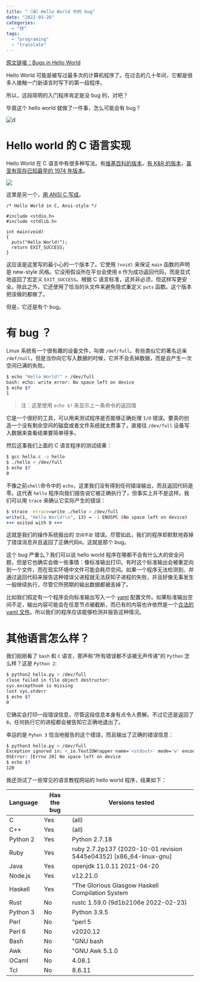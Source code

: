 ```yaml
---
title: "（译）Hello World 中的 bug"
date: "2022-03-26"
categories: 
  - "技"
tags: 
  - "programing"
  - "translate"
---
```


[原文链接：Bugs in Hello World](https://blog.sunfishcode.online/bugs-in-hello-world/)

Hello World 可能是被写过最多次的计算机程序了。在过去的几十年间，它都是很多人接触一门新语言时写下的第一段程序。

所以，这段简明的入门程序肯定是没 bug 的，对吧？

毕竟这个 hello world 就做了一件事，怎么可能会有 bug？

![d](https://raw.githubusercontent.com/catbaron0/blog/master/images/2022326142649.png)

# Hello world 的 C 语言实现

Hello World 在 C 语言中有很多种写法。有[维基百科的版本](https://en.wikipedia.org/wiki/%22Hello,_World!%22_program#C)，[有 K&R 的版本](https://riptutorial.com/c/example/3675/original--hello--world---in-k-r-c)，[甚至有现存已知最早的 1974 年版本](https://en.wikipedia.org/wiki/%22Hello,_World!%22_program#History)。

![](https://raw.githubusercontent.com/catbaron0/blog/master/images/2022326143713.png)

这里是另一个，[用 ANSI C 写成](http://helloworldcollection.de/#C%C2%A0(ANSI))。

```
/* Hello World in C, Ansi-style */

#include <stdio.h>
#include <stdlib.h>

int main(void)
{
  puts("Hello World!");
  return EXIT_SUCCESS;
}
```

这应该是这里写的最小心的一个版本了。它使用 `(void)` 来保证 `main` 函数的声明是 new-style 风格。它没用假设所在平台会使用 `0` 作为成功返回代码，而是显式地返回了宏定义 `EXIT_SUCCESS`。根据 C 语言标准，这并非必须，但这样写更安全。除此之外，它还使用了恰当的头文件来避免隐式重定义 `puts` 函数。这个版本把该做的都做了。

但是，它还是有个 bug。

# 有 bug ？

Linux 系统有一个很有趣的设备文件，叫做 `/def/full`。有些类似它的著名远亲 `/def/null`，但是当你向它写入数据的时候，它并不会丢掉数据，而是会产生一次空间已满的失败。

```sh
$ echo "Hello World!" > /dev/full
bash: echo: write error: No space left on device
$ echo $?
1
```

> 注：这里使用 `echo $?` 来显示上一条命令的返回值

它是一个很好的工具，可以用来测试程序是否能够正确处理 `I/O` 错误。要真的创造一个没有剩余空间的磁盘或者文件系统就太费事了，直接往 `/dev/full` 设备写入数据来查看结果要简单得多。

然后这事我们上面的 C 语言程序的测试结果：

```sh
$ gcc hello.c -o hello
$ ./hello > /dev/full
$ echo $?
0
```

不像之前`shell`命令中的 `echo`，这里我们没有得到任何错误输出，而且返回代码是零。这代表 `hello` 程序向我们报告说它被正确执行了，但事实上并不是这样。我们可以用 `trace` 来确认它实际产生的错误：

```sh
$ strace -etrace=write ./hello > /dev/full
write(1, "Hello World!\n", 13) = -1 ENOSPC (No space left on device)
+++ exited with 0 +++
```

这就是我们的操作系统报出的 `空间不足` 错误。尽管如此，我们的程序却默默地吞掉了错误消息并且返回了正确代码`0`。这就是那个 bug。

这个 bug 严重么？我们可以说 hello world 程序在哪都不会有什么大的安全问题，但是它也确实会做一些事情：像标准输出打印。有时这个标准输出会被重定向到一个文件，而在现实环境中文件可能会耗尽空间。如果一个程序无法检测到、并通过返回代码来报告这种错误父进程就无法获知子进程的失败，并且好像无事发生一般继续执行，尽管它所预期的输出数据都被丢掉了。

比如我们假定有一个程序会向标准输出写入一个 [yaml](https://yaml.org/) 配置文件。如果标准输出空间不足，输出内容可能会在任意节点被截断，而已有的内容也许依然是一个[合法的 yaml 文件](https://www.sqlservercentral.com/editorials/do-you-have-all-the-yaml)。所以我们的程序应该能够检测并报告这种情况。

# 其他语言怎么样？

我们刚刚看了 `bash` 和 `C` 语言，那声称“所有错误都不该被无声传递”的 `Python` 怎么样？这是 `Python 2`:

```sh
$ python2 hello.py > /dev/full
close failed in file object destructor:
sys.excepthook is missing
lost sys.stderr
$ echo $?
0
```

它确实会打印一段错误信息，尽管这段信息本身有点令人费解。不过它还是返回了 `0`，任何执行它的进程都会被告知它正确地退出了。

幸运的是 `Pyhon 3` 恰当地报告的这个错误，而且输出了正确的错误信息：

```sh
$ python3 hello.py > /dev/full
Exception ignored in: <_io.TextIOWrapper name='<stdout>' mode='w' encoding='utf-8'>
OSError: [Errno 28] No space left on device
$ echo $?
120
```

我还测试了一些常见的语言教程网站的 hello world 程序，结果如下：

| Language | Has the bug | Versions tested |
| --- | --- | --- |
| C | Yes | (all) |
| C++ | Yes | (all) |
| Python 2 | Yes | Python 2.7.18 |
| Ruby | Yes | ruby 2.7.2p137 (2020-10-01 revision 5445e04352) \[x86\_64-linux-gnu\] |
| Java | Yes | openjdk 11.0.11 2021-04-20 |
| Node.js | Yes | v12.21.0 |
| Haskell | Yes | "The Glorious Glasgow Haskell Compilation System |
| Rust | No | rustc 1.59.0 (9d1b2106e 2022-02-23) |
| Python 3 | No | Python 3.9.5 |
| Perl | No | "perl 5 |
| Perl 6 | No | v2020.12 |
| Bash | No | "GNU bash |
| Awk | No | "GNU Awk 5.1.0 |
| OCaml | No | 4.08.1 |
| Tcl | No | 8.6.11 |
